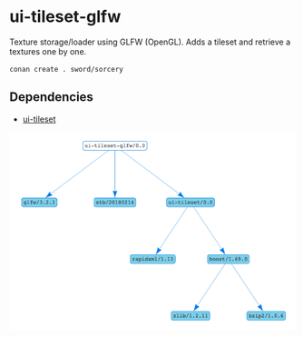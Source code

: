 # ui-tileset-glfw

Texture storage/loader using GLFW (OpenGL). Adds a tileset
and retrieve a textures one by one.

```
conan create . sword/sorcery
```

## Dependencies

 * [ui-tileset](https://github.com/sword-and-sorcery/ui-tileset)

![Dependency graph](./images/graph.png)
